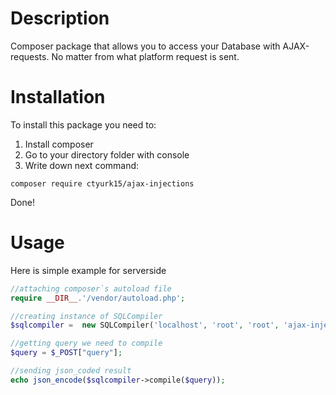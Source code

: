 # Description

Composer package that allows you to access your Database with AJAX-requests. No matter from what platform request is sent.

# Installation

To install this package you need to:
1. Install composer
2. Go to your directory folder with console
3. Write down next command:
```
composer require ctyurk15/ajax-injections
```

Done!

# Usage
Here is simple example for serverside

```php
//attaching composer`s autoload file
require __DIR__.'/vendor/autoload.php';

//creating instance of SQLCompiler
$sqlcompiler =  new SQLCompiler('localhost', 'root', 'root', 'ajax-injections');

//getting query we need to compile
$query = $_POST["query"];

//sending json_coded result
echo json_encode($sqlcompiler->compile($query));
```